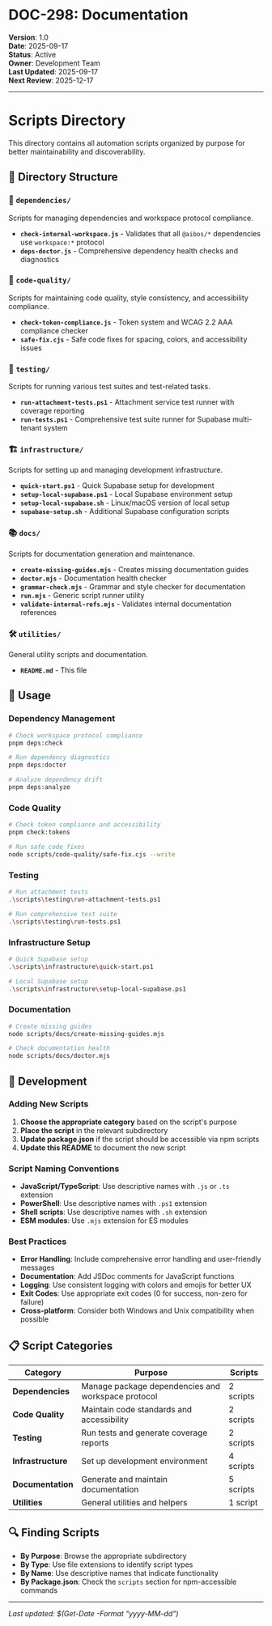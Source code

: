 # DOC-298: Documentation

**Version**: 1.0  
**Date**: 2025-09-17  
**Status**: Active  
**Owner**: Development Team  
**Last Updated**: 2025-09-17  
**Next Review**: 2025-12-17  

---

# Scripts Directory

This directory contains all automation scripts organized by purpose for better maintainability and
discoverability.

## 📁 Directory Structure

### 🔗 `dependencies/`

Scripts for managing dependencies and workspace protocol compliance.

- **`check-internal-workspace.js`** - Validates that all `@aibos/*` dependencies use `workspace:*`
  protocol
- **`deps-doctor.js`** - Comprehensive dependency health checks and diagnostics

### 🎨 `code-quality/`

Scripts for maintaining code quality, style consistency, and accessibility compliance.

- **`check-token-compliance.js`** - Token system and WCAG 2.2 AAA compliance checker
- **`safe-fix.cjs`** - Safe code fixes for spacing, colors, and accessibility issues

### 🧪 `testing/`

Scripts for running various test suites and test-related tasks.

- **`run-attachment-tests.ps1`** - Attachment service test runner with coverage reporting
- **`run-tests.ps1`** - Comprehensive test suite runner for Supabase multi-tenant system

### 🏗️ `infrastructure/`

Scripts for setting up and managing development infrastructure.

- **`quick-start.ps1`** - Quick Supabase setup for development
- **`setup-local-supabase.ps1`** - Local Supabase environment setup
- **`setup-local-supabase.sh`** - Linux/macOS version of local setup
- **`supabase-setup.sh`** - Additional Supabase configuration scripts

### 📚 `docs/`

Scripts for documentation generation and maintenance.

- **`create-missing-guides.mjs`** - Creates missing documentation guides
- **`doctor.mjs`** - Documentation health checker
- **`grammar-check.mjs`** - Grammar and style checker for documentation
- **`run.mjs`** - Generic script runner utility
- **`validate-internal-refs.mjs`** - Validates internal documentation references

### 🛠️ `utilities/`

General utility scripts and documentation.

- **`README.md`** - This file

## 🚀 Usage

### Dependency Management

```bash
# Check workspace protocol compliance
pnpm deps:check

# Run dependency diagnostics
pnpm deps:doctor

# Analyze dependency drift
pnpm deps:analyze
```

### Code Quality

```bash
# Check token compliance and accessibility
pnpm check:tokens

# Run safe code fixes
node scripts/code-quality/safe-fix.cjs --write
```

### Testing

```bash
# Run attachment tests
.\scripts\testing\run-attachment-tests.ps1

# Run comprehensive test suite
.\scripts\testing\run-tests.ps1
```

### Infrastructure Setup

```bash
# Quick Supabase setup
.\scripts\infrastructure\quick-start.ps1

# Local Supabase setup
.\scripts\infrastructure\setup-local-supabase.ps1
```

### Documentation

```bash
# Create missing guides
node scripts/docs/create-missing-guides.mjs

# Check documentation health
node scripts/docs/doctor.mjs
```

## 🔧 Development

### Adding New Scripts

1. **Choose the appropriate category** based on the script's purpose
2. **Place the script** in the relevant subdirectory
3. **Update package.json** if the script should be accessible via npm scripts
4. **Update this README** to document the new script

### Script Naming Conventions

- **JavaScript/TypeScript**: Use descriptive names with `.js` or `.ts` extension
- **PowerShell**: Use descriptive names with `.ps1` extension
- **Shell scripts**: Use descriptive names with `.sh` extension
- **ESM modules**: Use `.mjs` extension for ES modules

### Best Practices

- **Error Handling**: Include comprehensive error handling and user-friendly messages
- **Documentation**: Add JSDoc comments for JavaScript functions
- **Logging**: Use consistent logging with colors and emojis for better UX
- **Exit Codes**: Use appropriate exit codes (0 for success, non-zero for failure)
- **Cross-platform**: Consider both Windows and Unix compatibility when possible

## 📋 Script Categories

| Category           | Purpose                                            | Scripts   |
| ------------------ | -------------------------------------------------- | --------- |
| **Dependencies**   | Manage package dependencies and workspace protocol | 2 scripts |
| **Code Quality**   | Maintain code standards and accessibility          | 2 scripts |
| **Testing**        | Run tests and generate coverage reports            | 2 scripts |
| **Infrastructure** | Set up development environment                     | 4 scripts |
| **Documentation**  | Generate and maintain documentation                | 5 scripts |
| **Utilities**      | General utilities and helpers                      | 1 script  |

## 🔍 Finding Scripts

- **By Purpose**: Browse the appropriate subdirectory
- **By Type**: Use file extensions to identify script types
- **By Name**: Use descriptive names that indicate functionality
- **By Package.json**: Check the `scripts` section for npm-accessible commands

---

_Last updated: $(Get-Date -Format "yyyy-MM-dd")_
